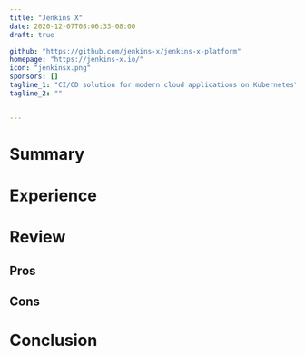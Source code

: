 ```yaml
---
title: "Jenkins X"
date: 2020-12-07T08:06:33-08:00
draft: true

github: "https://github.com/jenkins-x/jenkins-x-platform"
homepage: "https://jenkins-x.io/"
icon: "jenkinsx.png"
sponsors: []
tagline_1: "CI/CD solution for modern cloud applications on Kubernetes"
tagline_2: ""


---
```


# Summary

# Experience

# Review

## Pros

## Cons

# Conclusion